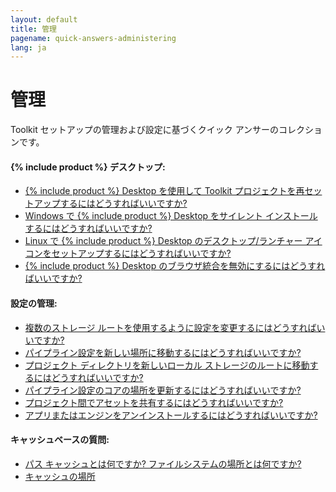 ```yaml
---
layout: default
title: 管理
pagename: quick-answers-administering
lang: ja
---
```


管理
=====

Toolkit セットアップの管理および設定に基づくクイック アンサーのコレクションです。

#### {% include product %} デスクトップ:
- [{% include product %} Desktop を使用して Toolkit プロジェクトを再セットアップするにはどうすればいいですか?](./administering/resetup-project-with-sg-desktop.md)
- [Windows で {% include product %} Desktop をサイレント インストールするにはどうすればいいですか?](./administering/install-desktop-silent.md)
- [Linux で {% include product %} Desktop のデスクトップ/ランチャー アイコンをセットアップするにはどうすればいいですか?](./administering/create-shotgun-desktop-shortcut.md)
- [{% include product %} Desktop のブラウザ統合を無効にするにはどうすればいいですか?](./administering/disable-browser-integration.md)

#### 設定の管理:

- [複数のストレージ ルートを使用するように設定を変更するにはどうすればいいですか?](./administering/convert-from-single-root-to-multi.md)
- [パイプライン設定を新しい場所に移動するにはどうすればいいですか?](./administering/move-configuration-location.md)
- [プロジェクト ディレクトリを新しいローカル ストレージのルートに移動するにはどうすればいいですか?](./administering/move-project-directories.md)
- [パイプライン設定のコアの場所を更新するにはどうすればいいですか?](./administering/update-configuration-core-locations.md)
- [プロジェクト間でアセットを共有するにはどうすればいいですか?](./administering/share-assets-between-projects.md)
- [アプリまたはエンジンをアンインストールするにはどうすればいいですか?](./administering/uninstalling-an-app-or-engine.md)

#### キャッシュベースの質問:

- [パス キャッシュとは何ですか? ファイルシステムの場所とは何ですか?](./administering/what-is-path-cache.md)
- [キャッシュの場所](./administering/where-is-my-cache.md)

